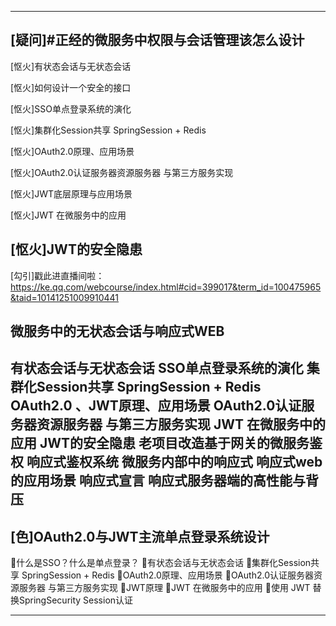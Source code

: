 





---------------------------------------------------------------------------------------------------------------------



[疑问]#正经的微服务中权限与会话管理该怎么设计
----------------
[怄火]有状态会话与无状态会话

[怄火]如何设计一个安全的接口

[怄火]SSO单点登录系统的演化

[怄火]集群化Session共享 SpringSession + Redis

[怄火]OAuth2.0原理、应用场景

[怄火]OAuth2.0认证服务器资源服务器 与第三方服务实现

[怄火]JWT底层原理与应用场景

[怄火]JWT 在微服务中的应用

[怄火]JWT的安全隐患
----------------
[勾引]戳此进直播间啦：https://ke.qq.com/webcourse/index.html#cid=399017&term_id=100475965&taid=10141251009910441



微服务中的无状态会话与响应式WEB
--------------------
有状态会话与无状态会话
SSO单点登录系统的演化
集群化Session共享 SpringSession + Redis
OAuth2.0 、JWT原理、应用场景
OAuth2.0认证服务器资源服务器 与第三方服务实现
JWT 在微服务中的应用
JWT的安全隐患
老项目改造基于网关的微服务鉴权
响应式鉴权系统
微服务内部中的响应式
响应式web的应用场景
响应式宣言
响应式服务器端的高性能与背压
---------------



[色]OAuth2.0与JWT主流单点登录系统设计
--------------------
🎈什么是SSO？什么是单点登录？
🎈有状态会话与无状态会话
🎈集群化Session共享 SpringSession + Redis
🎈OAuth2.0原理、应用场景
🎈OAuth2.0认证服务器资源服务器 与第三方服务实现
🎈JWT原理
🎈JWT 在微服务中的应用
🎈使用 JWT 替换SpringSecurity Session认证





---------------------------------------------------------------------------------------------------------------------








